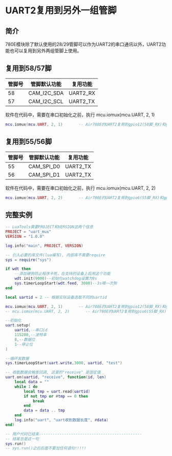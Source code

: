 # UART2复用到另外一组管脚

## 简介

780E模块除了默认使用的28/29管脚可以作为UART2的串口通讯以外，UART2功能也可以复用到另外两组管脚上使用。

## 复用到58/57脚

|  **管脚号**    |  **管脚默认功能**      | **复用功能** |
| ------------- | ----------------------|------------- |
|     58        |    CAM_I2C_SDA        |   UART2_RX   |
|     57        |    CAM_I2C_SCL        |   UART2_TX   |

软件在代码中，需要在串口初始化之前，执行 mcu.iomux(mcu.UART, 2, 1)

~~~lua
mcu.iomux(mcu.UART, 2, 1)       -- Air780E的UART2复用到gpio12(58脚_RX)和gpio13(57脚_TX)
~~~

## 复用到55/56脚

|  **管脚号**    |  **管脚默认功能**      | **复用功能** |
| ------------- | ----------------------|------------- |
|     55        |    CAM_SPI_D0         |   UART2_TX   |
|     56        |    CAM_SPI_D1         |   UART2_TX   |

软件在代码中，需要在串口初始化之前，执行 mcu.iomux(mcu.UART, 2, 2)

~~~lua
mcu.iomux(mcu.UART, 2, 2)       -- Air780E的UART2复用到gpio6(55脚_RX)和gpio7(56脚_TX)
~~~

## 完整实例

~~~lua
-- LuaTools需要PROJECT和VERSION这两个信息
PROJECT = "uart_mux"
VERSION = "1.0.0"

log.info("main", PROJECT, VERSION)

-- 引入必要的库文件(lua编写), 内部库不需要require
sys = require("sys")

if wdt then
    --添加硬狗防止程序卡死，在支持的设备上启用这个功能
    wdt.init(9000)--初始化watchdog设置为9s
    sys.timerLoopStart(wdt.feed, 3000)--3s喂一次狗
end

local uartid = 2 -- 根据实际设备选取不同的uartid

mcu.iomux(mcu.UART, 2, 1)       -- Air780E的UART2复用到gpio12(58脚_RX)和gpio13(57脚_TX)
-- mcu.iomux(mcu.UART, 2, 2)       -- Air780E的UART2复用到gpio6(55脚_RX)和gpio7(56脚_TX)

--初始化
uart.setup(
    uartid,--串口id
    115200,--波特率
    8,--数据位
    1--停止位
)

--循环发数据
sys.timerLoopStart(uart.write,3000, uartid, "test")

-- 收取数据会触发回调, 这里的"receive" 是固定值
uart.on(uartid, "receive", function(id, len)
    local data = ""
    while 1 do
        local tmp = uart.read(uartid)
        if not tmp or #tmp == 0 then
            break
        end
        data = data .. tmp
    end
    log.info("uart", "uart收到数据长度", #data)
end)

-- 用户代码已结束---------------------------------------------
-- 结尾总是这一句
sys.run()
-- sys.run()之后后面不要加任何语句!!!!!
~~~
